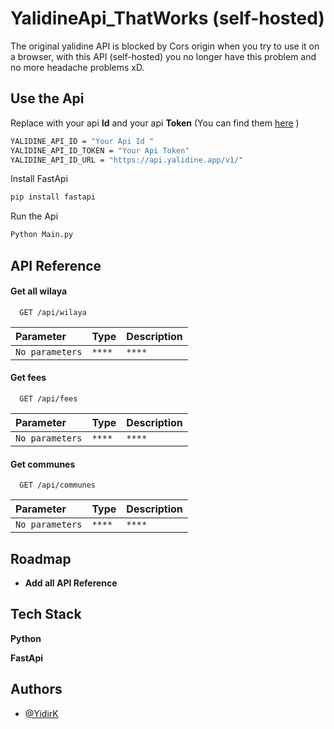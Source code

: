 
# YalidineApi_ThatWorks (self-hosted)

The original yalidine API is blocked by Cors origin when you try to use it on a browser, with this API (self-hosted) you no longer have this problem and no more headache problems xD. 



## Use the Api 
Replace with your api **Id** and your api **Token** (You can find them [here](https://yalidine.app/app/dev/index.php) )

```bash
YALIDINE_API_ID = "Your Api Id "
YALIDINE_API_ID_TOKEN = "Your Api Token"
YALIDINE_API_ID_URL = "https://api.yalidine.app/v1/"

```

Install FastApi
```bash
pip install fastapi
```

Run the Api

```bash
Python Main.py
```
    
## API Reference

#### Get all wilaya

```http
  GET /api/wilaya
```

| Parameter | Type     | Description                |
| :-------- | :------- | :------------------------- |
| `No parameters` | `****`| `****` |

#### Get fees

```http
  GET /api/fees
```

| Parameter | Type     | Description                       |
| :-------- | :------- | :-------------------------------- |
| `No parameters`      | `****` | `****` |

#### Get communes

```http
  GET /api/communes
```

| Parameter | Type     | Description                       |
| :-------- | :------- | :-------------------------------- |
| `No parameters`      | `****` | `****` |




## Roadmap

- **Add all API Reference**



## Tech Stack

**Python** 


**FastApi** 


## Authors

- [@YidirK](https://github.com/YidirK)




